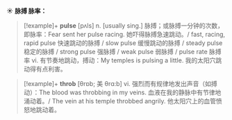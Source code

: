 ☀ <span class="category">**脉搏 脉率：**</span>
>[!example]+ <span class="vocabulary">**pulse**</span> [pʌls] 
> <span class="definition">n. [usually sing.] 脉搏；或脉搏一分钟的次数，即脉率：</span>Fear sent her pulse racing. 她吓得脉搏急速跳动。/ fast, racing, rapid pulse 快速跳动的脉搏 / slow pulse 缓慢跳动的脉搏 / steady pulse 稳定的脉搏 / strong pulse 强脉搏 / weak pulse 弱脉搏 / pulse rate 脉搏率 <span class="definition">vi. 有节奏地跳动，搏动：</span>My temples is pulsing a little. 我的太阳穴跳动得有点利害。
           
>[!example]+ <span class="vocabulary">**throb**</span> [θrɒb; 美 θrɑ:b]
> <span class="definition">vi. 强烈而有规律地发出声音（如搏动）：</span>The blood was throbbing in my veins. 血液在我的静脉中有节律地涌动着。/ The vein at his temple throbbed angrily. 他太阳穴上的血管愤怒地跳动着。
